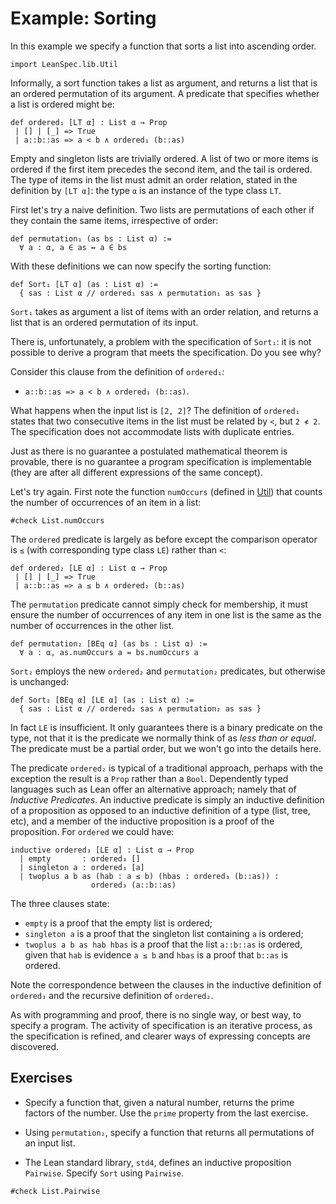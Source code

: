 # Example: Sorting

In this example we specify a function that sorts a list into ascending order.

```lean
import LeanSpec.lib.Util
```

Informally, a sort function takes a list as argument, and returns a list that
is an ordered permutation of its argument. A predicate that specifies whether
a list is ordered might be:

```lean
def ordered₁ [LT α] : List α → Prop
 | [] | [_] => True
 | a::b::as => a < b ∧ ordered₁ (b::as)
```

Empty and singleton lists are trivially ordered. A list of two or more items is ordered
if the first item precedes the second item, and the tail is ordered. The type of items in
the list must admit an order relation, stated in the definition by `[LT α]`: the type `α`
is an instance of the type class `LT`.

First let's try a naive definition. Two lists are permutations of each other if they
contain the same items, irrespective of order:

```lean
def permutation₁ (as bs : List α) :=
  ∀ a : α, a ∈ as ↔ a ∈ bs
```

With these definitions we can now specify the sorting function:

```lean
def Sort₁ [LT α] (as : List α) :=
  { sas : List α // ordered₁ sas ∧ permutation₁ as sas }
```

`Sort₁` takes as argument a list of items with an order relation,
and returns a list that is an ordered permutation of its input.

There is, unfortunately, a problem with the specification of `Sort₁`: it is not
possible to derive a program that meets the specification. Do you see why?

Consider this clause from the definition of `ordered₁`:
- `a::b::as => a < b ∧ ordered₁ (b::as)`.

What happens when the input list is `[2, 2]`? The definition of `ordered₁` states that two
consecutive items in the list must be related by `<`, but `2 ≮ 2`. The specification does
not accommodate lists with duplicate entries.

Just as there is no guarantee a postulated mathematical theorem is provable,
there is no guarantee a program specification is implementable (they are after
all different expressions of the same concept).

Let's try again. First note the function `numOccurs` (defined in [Util](lib/Util.md)) that counts
the number of occurrences of an item in a list:

```lean
#check List.numOccurs
```

The `ordered` predicate is largely as before except the comparison operator
is `≤` (with corresponding type class `LE`) rather than `<`:

```lean
def ordered₂ [LE α] : List α → Prop
 | [] | [_] => True
 | a::b::as => a ≤ b ∧ ordered₂ (b::as)
```

The `permutation` predicate cannot simply check for membership, it must ensure
the number of occurrences of any item in one list is the same as the number of
occurrences in the other list.

```lean
def permutation₂ [BEq α] (as bs : List α) :=
  ∀ a : α, as.numOccurs a = bs.numOccurs a
```

`Sort₂` employs the new `ordered₂` and `permutation₂` predicates, but otherwise is
unchanged:

```lean
def Sort₂ [BEq α] [LE α] (as : List α) :=
  { sas : List α // ordered₂ sas ∧ permutation₂ as sas }
```

In fact `LE` is insufficient. It only guarantees there is a binary predicate on the type, not
that it is the predicate we normally think of as _less than or equal_. The predicate must be
a partial order, but we won't go into the details here.

The predicate `ordered₂` is typical of a traditional approach, perhaps with the
exception the result is a `Prop` rather than a `Bool`. Dependently typed
languages such as Lean offer an alternative approach; namely that of _Inductive Predicates_.
An inductive predicate is simply an inductive definition of a proposition as opposed to
an inductive definition of a type (list, tree, etc), and a member of the
inductive proposition is a proof of the proposition. For `ordered` we could have:

```lean
inductive ordered₃ [LE α] : List α → Prop
  | empty       : ordered₃ []
  | singleton a : ordered₃ [a]
  | twoplus a b as (hab : a ≤ b) (hbas : ordered₃ (b::as)) :
                  ordered₃ (a::b::as)
```

The three clauses state:
- `empty` is a proof that the empty list is ordered;
- `singleton a` is a proof that the singleton list containing `a` is ordered;
- `twoplus a b as hab hbas` is a proof that the list `a::b::as` is ordered,
given that `hab` is evidence `a ≤ b` and `hbas` is a proof that `b::as` is ordered.

Note the correspondence between the clauses in the inductive definition of `ordered₃`
and the recursive definition of `ordered₂`.

As with programming and proof, there is no single way, or best way, to specify a
program. The activity of specification is an iterative process, as the specification
is refined, and clearer ways of expressing concepts are discovered.

## Exercises

- Specify a function that, given a natural number, returns the prime factors of the number.
Use the `prime` property from the last exercise.

- Using `permutation₂`, specify a function that returns all permutations of an input list.

- The Lean standard library, `std4`, defines an inductive proposition `Pairwise`. Specify
`Sort` using `Pairwise`.

```lean
#check List.Pairwise
```
